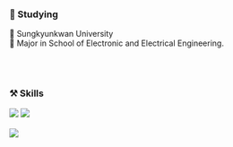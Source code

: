 ### 🏫 Studying 
📍 Sungkyunkwan University
</br>
📝 Major in School of Electronic and Electrical Engineering.

</br>
</br>

### ⚒ Skills
<img src="https://img.shields.io/badge/C++-20232a.svg?style=for-the-badge&logo=c++&logoColor=00599C" />
<img src="https://img.shields.io/badge/python-20232a.svg?style=for-the-badge&logo=Python&logoColor=#3776AB" />

</br>
</br>
<a href="https://github.com/devxb/gitanimals">
  <img src="https://render.gitanimals.org/farms/{jungjiukk}"/>
</a>

</br>
</br>



 
